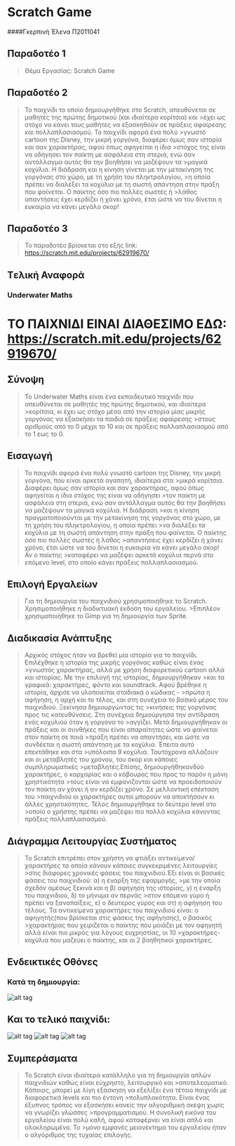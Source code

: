 # Scratch Game
####Γκερπινή Έλενα Π2011041

## Παραδοτέο 1

>Θέμα Εργασίας: Scratch Game

## Παραδοτέο 2

>Το παιχνίδι το οποίο δημιουργήθηκε στο Scratch, απευθύνεται σε μαθητές της πρώτης δημοτικού (και ιδιαίτερα κορίτσια) και >έχει ως στόχο να κάνει τους μαθήτες να εξασκηθούν σε πράξεις αφαίρεσης και πολλαπλασιασμού. Το παιχνίδι αφορά ένα πολύ >γνωστό cartoon της Disney, την μικρή γοργόνα, διαφέρει όμως σαν ιστορία και σαν χαρακτήρας, αφού όπως αφηγείται η ίδια >στόχος της είναι να οδήγησει τον παίκτη με ασφάλεια στη στεριά, ενώ σαν αντάλλαγμα αυτός θα την βοηθήσει να μαζέψουν τα >μαγικά κοχύλια. Η διάδραση και η κίνηση γίνεται με την μετακίνηση της γοργόνας στο χώρο, με τη χρήση του πληκτρολογίου, >η οποία πρέπει να διαλέξει τα κοχύλια με τη σωστή απάντηση στην πράξη που φαίνεται. Ο παίκτης όσο πιο πολλές σωστές ή >λάθος απαντήσεις έχει κερδίζει ή χάνει χρόνο, έτσι ώστε να του δίνεται η ευκαιρία να κάνει μεγάλο σκορ!

## Παραδοτέο 3

>Το παραδοτέο βρίσκεται στο εξής link: https://scratch.mit.edu/projects/62919670/

## Tελική Αναφορά
### Underwater Maths
# ΤΟ ΠΑΙΧΝΙΔΙ ΕΙΝΑΙ ΔΙΑΘΕΣΙΜΟ ΕΔΩ:  https://scratch.mit.edu/projects/62919670/

## Σύνοψη
>Το Underwater Maths είναι ένα εκπαιδευτικό παιχνίδι που απευθύνεται σε μαθητές της πρώτης δημοτικού, και ιδιαίτερα >κορίτσια, κι έχει ως στόχο μέσα από την ιστορία μίας μικρής γοργόνας να εξασκήσει τα παιδιά σε πράξεις αφαίρεσης >στους αριθμούς από το 0 μέχρι το 10 και σε πράξεις πολλαπλασιασμού από το 1 εως το 0.

## Εισαγωγή
>Το παιχνίδι αφορά ένα πολύ γνωστό cartoon της Disney, την μικρή γοργόνα, που είναι αρκετά αγαπητή, ιδιαίτερα στα >μικρά κορίτσια. Διαφέρει όμως σαν ιστορία και σαν χαρακτήρας, αφού όπως αφηγείται η ίδια στόχος της είναι να οδήγησει >τον παίκτη με ασφάλεια στη στεριά, ενώ σαν αντάλλαγμα αυτός θα την βοηθήσει να μαζέψουν τα μαγικά κοχύλια. Η διάδραση >και η κίνηση πραγματοποιούνται με την μετακίνηση της γοργόνας στο χώρο, με τη χρήση του πληκτρολογίου, η οποία πρέπει >να διαλέξει τα κοχύλια με τη σωστή απάντηση στην πράξη που φαίνεται. Ο παίκτης όσο πιο πολλές σωστές ή λάθος >απαντήσεις έχει κερδίζει ή χάνει χρόνο, έτσι ώστε να του δίνεται η ευκαιρία να κάνει μεγάλο σκορ! Αν ο παίκτης >καταφέρει να μαζέψει αρκετά κοχύλια περνά στο επόμενο level, στο οποίο κάνει πράξεις πολλαπλασιασμού.

## Επιλογή Εργαλείων
>Για τη δημιουργία του παιχνιδιού χρησιμοποιήθηκε το Scratch. Χρησιμοποιήθηκε η διαδικτυακή έκδοση του εργαλείου.  >Επιπλέον χρησιμοποιήθηκε το Gimp για τη δημιουργία των Sprite.

## Διαδικασία Ανάπτυξης
>Αρχικός στόχος ήταν να βρεθεί μία ιστορία για το παιχνίδι. Επιλέχθηκε η ιστορία της μικρής γοργόνας καθώς είναι ένας >γνωστός χαρακτήρας, αλλά με χρήση διαφορετικού cartoon αλλά και ιστορίας. Με την επιλογή της ιστορίας, δημιουργήθηκαν >και τα γραφικά: χαρακτήρες, φόντο και soundtrack. Αφού βρέθηκε η ιστορία, άρχισε να υλοποιείται σταδιακά ο κώδικας - >πρώτα η αφήγηση, η αρχή και το τέλος, και στη συνέχεια το βασικό μέρος του παιχνιδιού. Ξεκίνησα δημιουργώντας τις >κινήσεις της γοργόνας προς τις κατευθύνσεις. Στη συνέχεια δημιούργησα την αντίδραση ενός κοχυλιού όταν η γοργόνα το >αγγίζει. Μετά δημιουργήθηκαν οι πράξεις και οι συνθήκες που είναι απαραίτητες ώστε να φαίνεται στον παίκτη σε ποιά >πράξη πρέπει να απαντήσει, και ώστε να συνδέεται η σωστή απάντηση με τα κοχύλια. Έπειτα αυτό επεκτάθηκε και στα >υπόλοιπα 9 κοχύλια. Ταυτόχρονα αλλάζουν και οι μεταβλητές του χρόνου, του σκορ και κάποιες συμπληρωματικές >μεταβλητές.Επίσης, δημιουργήθηκανδύο χαρακτήρες, ο καρχαρίας και ο κάβουρας που προς το παρόν η μόνη χρηστικότητα >τους είναι να εμφανίζονται ώστε να προειδοποιούν τον παίκτη αν χάνει ή αν κερδίζει χρόνο. Σε μελλοντική επέκταση του >παιχνιδιού οι χαρακτήρες αυτοί μπορούν να αποκτήσουν κι άλλες χρηστικότητες. Τέλος δημιουργήθηκε το δεύτερο level στο >οποίο ο χρήστης πρέπει να μαζέψει πιο πολλά κοχύλια κάνοντας πράξεις πολλαπλασιασμού.

## Διάγραμμα Λειτουργίας Συστήματος
>Το Scratch επιτρέπει στον χρήστη να φτιάξει αντικείμενα/χαρακτήρες τα οποία κάνουν κάποιες συγκεκριμένες λειτουργίες >στις διάφορες χρονικές φάσεις του παιχνιδιού.Έξι είναι οι βασικές φάσεις του παιχνιδιού: α) η έναρξη της εφαρμογής, >με την οποία σχεδόν αμέσως ξεκινά και η β) αφήγηση της ιστορίας, γ) η έναρξη του παιχνιδιού, δ) το μήνυμα αν περνάς >στον επόμενο γύρο ή πρέπει να ξαναπαίξεις, ε) ο δευτερος γύρος και στ) η αφήγηση του τέλους.
>Τα αντικείμενα χαρακτήρες του παιχνιδιού είναι: ο αφηγητής(που βρίσκεται στις φάσεις της αφήγησης), ο βασικός >χαρακτήρας που χειρίζεται ο παίκτης που μοιάζει με τον αφηγητή αλλά είναι πιο μικρός για λόγους ευχρηστίας, οι 10 >χαρακτήρες-κοχύλια που μαζεύει ο παίκτης, και οι 2 βοηθητικοί χαρακτήρες.

## Ενδεικτικές Οθόνες

### Κατά τη δημιουργία:

![alt tag](https://raw.githubusercontent.com/Kitsopappas/rand_img/master/img1.png)
## Και το τελικό παιχνίδι:
![alt tag](https://raw.githubusercontent.com/Kitsopappas/rand_img/master/img2.png)
![alt tag](https://raw.githubusercontent.com/Kitsopappas/rand_img/master/img3.png)
![alt tag](https://raw.githubusercontent.com/Kitsopappas/rand_img/master/img4.png)

## Συμπεράσματα
>Το Scratch είναι ιδιαίτερα κατάλληλο για τη δημιουργία απλών παιχνιδιών καθώς είναι εύχρηστο, λειτουργικό και >αποτελεσματικό. Κάποιος, μπορεί με λίγη εξάσκηση να εξελίξει ένα τέτοιο παιχνίδι με διαφορετικά levels και πιο έντονη >πολυπλοκότητα. Είναι ένας έξυπνος τρόπος να εξασκήσει κανείς την αλγοριθμική σκέψη χωρίς να γνωρίζει γλώσσες >προγραμματισμού. H συνολική εικόνα του εργαλείου είναι πολύ καλή, αφού καταφέρνει να είναι απλό και ολοκληρωμένο.  Το >μόνο εμφανές μειονέκτημα του εργαλείου ήταν ο αλγόριθμος της τυχαίας επιλογής.


